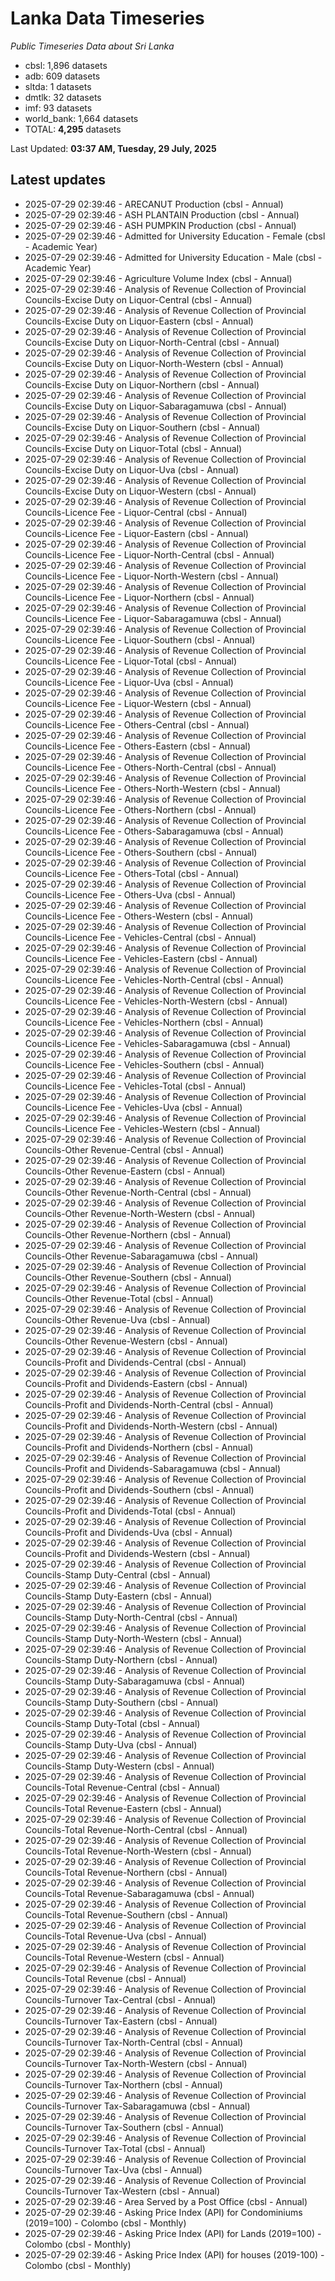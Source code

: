 # Lanka Data Timeseries
*Public Timeseries Data about Sri Lanka*

* cbsl: 1,896 datasets
* adb: 609 datasets
* sltda: 1 datasets
* dmtlk: 32 datasets
* imf: 93 datasets
* world_bank: 1,664 datasets
* TOTAL: **4,295** datasets

Last Updated: **03:37 AM, Tuesday, 29 July, 2025**

## Latest updates

* 2025-07-29 02:39:46 - ARECANUT Production (cbsl - Annual)
* 2025-07-29 02:39:46 - ASH PLANTAIN Production (cbsl - Annual)
* 2025-07-29 02:39:46 - ASH PUMPKIN Production (cbsl - Annual)
* 2025-07-29 02:39:46 - Admitted for University Education - Female (cbsl - Academic Year)
* 2025-07-29 02:39:46 - Admitted for University Education - Male (cbsl - Academic Year)
* 2025-07-29 02:39:46 - Agriculture Volume Index (cbsl - Annual)
* 2025-07-29 02:39:46 - Analysis of Revenue Collection of Provincial Councils-Excise Duty on Liquor-Central (cbsl - Annual)
* 2025-07-29 02:39:46 - Analysis of Revenue Collection of Provincial Councils-Excise Duty on Liquor-Eastern (cbsl - Annual)
* 2025-07-29 02:39:46 - Analysis of Revenue Collection of Provincial Councils-Excise Duty on Liquor-North-Central (cbsl - Annual)
* 2025-07-29 02:39:46 - Analysis of Revenue Collection of Provincial Councils-Excise Duty on Liquor-North-Western (cbsl - Annual)
* 2025-07-29 02:39:46 - Analysis of Revenue Collection of Provincial Councils-Excise Duty on Liquor-Northern (cbsl - Annual)
* 2025-07-29 02:39:46 - Analysis of Revenue Collection of Provincial Councils-Excise Duty on Liquor-Sabaragamuwa (cbsl - Annual)
* 2025-07-29 02:39:46 - Analysis of Revenue Collection of Provincial Councils-Excise Duty on Liquor-Southern (cbsl - Annual)
* 2025-07-29 02:39:46 - Analysis of Revenue Collection of Provincial Councils-Excise Duty on Liquor-Total (cbsl - Annual)
* 2025-07-29 02:39:46 - Analysis of Revenue Collection of Provincial Councils-Excise Duty on Liquor-Uva (cbsl - Annual)
* 2025-07-29 02:39:46 - Analysis of Revenue Collection of Provincial Councils-Excise Duty on Liquor-Western (cbsl - Annual)
* 2025-07-29 02:39:46 - Analysis of Revenue Collection of Provincial Councils-Licence Fee - Liquor-Central (cbsl - Annual)
* 2025-07-29 02:39:46 - Analysis of Revenue Collection of Provincial Councils-Licence Fee - Liquor-Eastern (cbsl - Annual)
* 2025-07-29 02:39:46 - Analysis of Revenue Collection of Provincial Councils-Licence Fee - Liquor-North-Central (cbsl - Annual)
* 2025-07-29 02:39:46 - Analysis of Revenue Collection of Provincial Councils-Licence Fee - Liquor-North-Western (cbsl - Annual)
* 2025-07-29 02:39:46 - Analysis of Revenue Collection of Provincial Councils-Licence Fee - Liquor-Northern (cbsl - Annual)
* 2025-07-29 02:39:46 - Analysis of Revenue Collection of Provincial Councils-Licence Fee - Liquor-Sabaragamuwa (cbsl - Annual)
* 2025-07-29 02:39:46 - Analysis of Revenue Collection of Provincial Councils-Licence Fee - Liquor-Southern (cbsl - Annual)
* 2025-07-29 02:39:46 - Analysis of Revenue Collection of Provincial Councils-Licence Fee - Liquor-Total (cbsl - Annual)
* 2025-07-29 02:39:46 - Analysis of Revenue Collection of Provincial Councils-Licence Fee - Liquor-Uva (cbsl - Annual)
* 2025-07-29 02:39:46 - Analysis of Revenue Collection of Provincial Councils-Licence Fee - Liquor-Western (cbsl - Annual)
* 2025-07-29 02:39:46 - Analysis of Revenue Collection of Provincial Councils-Licence Fee - Others-Central (cbsl - Annual)
* 2025-07-29 02:39:46 - Analysis of Revenue Collection of Provincial Councils-Licence Fee - Others-Eastern (cbsl - Annual)
* 2025-07-29 02:39:46 - Analysis of Revenue Collection of Provincial Councils-Licence Fee - Others-North-Central (cbsl - Annual)
* 2025-07-29 02:39:46 - Analysis of Revenue Collection of Provincial Councils-Licence Fee - Others-North-Western (cbsl - Annual)
* 2025-07-29 02:39:46 - Analysis of Revenue Collection of Provincial Councils-Licence Fee - Others-Northern (cbsl - Annual)
* 2025-07-29 02:39:46 - Analysis of Revenue Collection of Provincial Councils-Licence Fee - Others-Sabaragamuwa (cbsl - Annual)
* 2025-07-29 02:39:46 - Analysis of Revenue Collection of Provincial Councils-Licence Fee - Others-Southern (cbsl - Annual)
* 2025-07-29 02:39:46 - Analysis of Revenue Collection of Provincial Councils-Licence Fee - Others-Total (cbsl - Annual)
* 2025-07-29 02:39:46 - Analysis of Revenue Collection of Provincial Councils-Licence Fee - Others-Uva (cbsl - Annual)
* 2025-07-29 02:39:46 - Analysis of Revenue Collection of Provincial Councils-Licence Fee - Others-Western (cbsl - Annual)
* 2025-07-29 02:39:46 - Analysis of Revenue Collection of Provincial Councils-Licence Fee - Vehicles-Central (cbsl - Annual)
* 2025-07-29 02:39:46 - Analysis of Revenue Collection of Provincial Councils-Licence Fee - Vehicles-Eastern (cbsl - Annual)
* 2025-07-29 02:39:46 - Analysis of Revenue Collection of Provincial Councils-Licence Fee - Vehicles-North-Central (cbsl - Annual)
* 2025-07-29 02:39:46 - Analysis of Revenue Collection of Provincial Councils-Licence Fee - Vehicles-North-Western (cbsl - Annual)
* 2025-07-29 02:39:46 - Analysis of Revenue Collection of Provincial Councils-Licence Fee - Vehicles-Northern (cbsl - Annual)
* 2025-07-29 02:39:46 - Analysis of Revenue Collection of Provincial Councils-Licence Fee - Vehicles-Sabaragamuwa (cbsl - Annual)
* 2025-07-29 02:39:46 - Analysis of Revenue Collection of Provincial Councils-Licence Fee - Vehicles-Southern (cbsl - Annual)
* 2025-07-29 02:39:46 - Analysis of Revenue Collection of Provincial Councils-Licence Fee - Vehicles-Total (cbsl - Annual)
* 2025-07-29 02:39:46 - Analysis of Revenue Collection of Provincial Councils-Licence Fee - Vehicles-Uva (cbsl - Annual)
* 2025-07-29 02:39:46 - Analysis of Revenue Collection of Provincial Councils-Licence Fee - Vehicles-Western (cbsl - Annual)
* 2025-07-29 02:39:46 - Analysis of Revenue Collection of Provincial Councils-Other Revenue-Central (cbsl - Annual)
* 2025-07-29 02:39:46 - Analysis of Revenue Collection of Provincial Councils-Other Revenue-Eastern (cbsl - Annual)
* 2025-07-29 02:39:46 - Analysis of Revenue Collection of Provincial Councils-Other Revenue-North-Central (cbsl - Annual)
* 2025-07-29 02:39:46 - Analysis of Revenue Collection of Provincial Councils-Other Revenue-North-Western (cbsl - Annual)
* 2025-07-29 02:39:46 - Analysis of Revenue Collection of Provincial Councils-Other Revenue-Northern (cbsl - Annual)
* 2025-07-29 02:39:46 - Analysis of Revenue Collection of Provincial Councils-Other Revenue-Sabaragamuwa (cbsl - Annual)
* 2025-07-29 02:39:46 - Analysis of Revenue Collection of Provincial Councils-Other Revenue-Southern (cbsl - Annual)
* 2025-07-29 02:39:46 - Analysis of Revenue Collection of Provincial Councils-Other Revenue-Total (cbsl - Annual)
* 2025-07-29 02:39:46 - Analysis of Revenue Collection of Provincial Councils-Other Revenue-Uva (cbsl - Annual)
* 2025-07-29 02:39:46 - Analysis of Revenue Collection of Provincial Councils-Other Revenue-Western (cbsl - Annual)
* 2025-07-29 02:39:46 - Analysis of Revenue Collection of Provincial Councils-Profit and Dividends-Central (cbsl - Annual)
* 2025-07-29 02:39:46 - Analysis of Revenue Collection of Provincial Councils-Profit and Dividends-Eastern (cbsl - Annual)
* 2025-07-29 02:39:46 - Analysis of Revenue Collection of Provincial Councils-Profit and Dividends-North-Central (cbsl - Annual)
* 2025-07-29 02:39:46 - Analysis of Revenue Collection of Provincial Councils-Profit and Dividends-North-Western (cbsl - Annual)
* 2025-07-29 02:39:46 - Analysis of Revenue Collection of Provincial Councils-Profit and Dividends-Northern (cbsl - Annual)
* 2025-07-29 02:39:46 - Analysis of Revenue Collection of Provincial Councils-Profit and Dividends-Sabaragamuwa (cbsl - Annual)
* 2025-07-29 02:39:46 - Analysis of Revenue Collection of Provincial Councils-Profit and Dividends-Southern (cbsl - Annual)
* 2025-07-29 02:39:46 - Analysis of Revenue Collection of Provincial Councils-Profit and Dividends-Total (cbsl - Annual)
* 2025-07-29 02:39:46 - Analysis of Revenue Collection of Provincial Councils-Profit and Dividends-Uva (cbsl - Annual)
* 2025-07-29 02:39:46 - Analysis of Revenue Collection of Provincial Councils-Profit and Dividends-Western (cbsl - Annual)
* 2025-07-29 02:39:46 - Analysis of Revenue Collection of Provincial Councils-Stamp Duty-Central (cbsl - Annual)
* 2025-07-29 02:39:46 - Analysis of Revenue Collection of Provincial Councils-Stamp Duty-Eastern (cbsl - Annual)
* 2025-07-29 02:39:46 - Analysis of Revenue Collection of Provincial Councils-Stamp Duty-North-Central (cbsl - Annual)
* 2025-07-29 02:39:46 - Analysis of Revenue Collection of Provincial Councils-Stamp Duty-North-Western (cbsl - Annual)
* 2025-07-29 02:39:46 - Analysis of Revenue Collection of Provincial Councils-Stamp Duty-Northern (cbsl - Annual)
* 2025-07-29 02:39:46 - Analysis of Revenue Collection of Provincial Councils-Stamp Duty-Sabaragamuwa (cbsl - Annual)
* 2025-07-29 02:39:46 - Analysis of Revenue Collection of Provincial Councils-Stamp Duty-Southern (cbsl - Annual)
* 2025-07-29 02:39:46 - Analysis of Revenue Collection of Provincial Councils-Stamp Duty-Total (cbsl - Annual)
* 2025-07-29 02:39:46 - Analysis of Revenue Collection of Provincial Councils-Stamp Duty-Uva (cbsl - Annual)
* 2025-07-29 02:39:46 - Analysis of Revenue Collection of Provincial Councils-Stamp Duty-Western (cbsl - Annual)
* 2025-07-29 02:39:46 - Analysis of Revenue Collection of Provincial Councils-Total Revenue-Central (cbsl - Annual)
* 2025-07-29 02:39:46 - Analysis of Revenue Collection of Provincial Councils-Total Revenue-Eastern (cbsl - Annual)
* 2025-07-29 02:39:46 - Analysis of Revenue Collection of Provincial Councils-Total Revenue-North-Central (cbsl - Annual)
* 2025-07-29 02:39:46 - Analysis of Revenue Collection of Provincial Councils-Total Revenue-North-Western (cbsl - Annual)
* 2025-07-29 02:39:46 - Analysis of Revenue Collection of Provincial Councils-Total Revenue-Northern (cbsl - Annual)
* 2025-07-29 02:39:46 - Analysis of Revenue Collection of Provincial Councils-Total Revenue-Sabaragamuwa (cbsl - Annual)
* 2025-07-29 02:39:46 - Analysis of Revenue Collection of Provincial Councils-Total Revenue-Southern (cbsl - Annual)
* 2025-07-29 02:39:46 - Analysis of Revenue Collection of Provincial Councils-Total Revenue-Uva (cbsl - Annual)
* 2025-07-29 02:39:46 - Analysis of Revenue Collection of Provincial Councils-Total Revenue-Western (cbsl - Annual)
* 2025-07-29 02:39:46 - Analysis of Revenue Collection of Provincial Councils-Total Revenue (cbsl - Annual)
* 2025-07-29 02:39:46 - Analysis of Revenue Collection of Provincial Councils-Turnover Tax-Central (cbsl - Annual)
* 2025-07-29 02:39:46 - Analysis of Revenue Collection of Provincial Councils-Turnover Tax-Eastern (cbsl - Annual)
* 2025-07-29 02:39:46 - Analysis of Revenue Collection of Provincial Councils-Turnover Tax-North-Central (cbsl - Annual)
* 2025-07-29 02:39:46 - Analysis of Revenue Collection of Provincial Councils-Turnover Tax-North-Western (cbsl - Annual)
* 2025-07-29 02:39:46 - Analysis of Revenue Collection of Provincial Councils-Turnover Tax-Northern (cbsl - Annual)
* 2025-07-29 02:39:46 - Analysis of Revenue Collection of Provincial Councils-Turnover Tax-Sabaragamuwa (cbsl - Annual)
* 2025-07-29 02:39:46 - Analysis of Revenue Collection of Provincial Councils-Turnover Tax-Southern (cbsl - Annual)
* 2025-07-29 02:39:46 - Analysis of Revenue Collection of Provincial Councils-Turnover Tax-Total (cbsl - Annual)
* 2025-07-29 02:39:46 - Analysis of Revenue Collection of Provincial Councils-Turnover Tax-Uva (cbsl - Annual)
* 2025-07-29 02:39:46 - Analysis of Revenue Collection of Provincial Councils-Turnover Tax-Western (cbsl - Annual)
* 2025-07-29 02:39:46 - Area Served by a Post Office (cbsl - Annual)
* 2025-07-29 02:39:46 - Asking Price Index (API) for Condominiums (2019=100) - Colombo (cbsl - Monthly)
* 2025-07-29 02:39:46 - Asking Price Index (API) for Lands (2019=100) - Colombo (cbsl - Monthly)
* 2025-07-29 02:39:46 - Asking Price Index (API) for houses (2019-100) - Colombo (cbsl - Monthly)